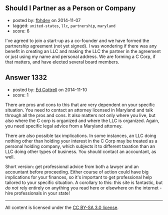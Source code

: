 ## Should I Partner as a Person or Company

- posted by: [fbhdev](https://stackexchange.com/users/1117262/fbhdev) on 2014-11-07
- tagged: `united-states`, `llc`, `partnership`, `maryland`
- score: 6

<p>I've agreed to join a start-up as a co-founder and we have formed the partnership agreement (not yet signed). I was wondering if there was any benefit in creating an LLC and making the LLC the partner in the agreement or just using my name and personal address. We are forming a C Corp, if that matters, and have elected several board members.</p>



## Answer 1332

- posted by: [Ed Cottrell](https://stackexchange.com/users/2348349/ed-cottrell) on 2014-11-10
- score: 1

<p>There are pros and cons to this that are very dependent on your specific situation. You need to contact an attorney licensed in Maryland and talk through all the pros and cons. It also matters not only where you live, but also where the C corp is organized and where the LLC is organized. Again, you need specific legal advice from a Maryland attorney.</p>

<p>There are also possible tax implications. In some instances, an LLC doing nothing other than holding your interest in the C Corp may be treated as a personal holding company, which subjects it to different taxation than an LLC doing other types of business. You should contact an accountant, as well.</p>

<p>Short version: get professional advice from both a lawyer and an accountant before proceeding. Either course of action could have big implications for your finances, so it's important to get professional help tailored to your specific situation. A corollary to this: this site is fantastic, but <em>do not</em> rely entirely on anything you read here or elsewhere on the internet - hire professionals in your state!</p>




---

All content is licensed under the [CC BY-SA 3.0 license](https://creativecommons.org/licenses/by-sa/3.0/).
